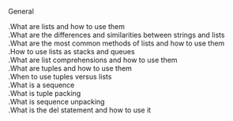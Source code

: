 General

.What are lists and how to use them\
.What are the differences and similarities between strings and lists\
.What are the most common methods of lists and how to use them\
.How to use lists as stacks and queues\
.What are list comprehensions and how to use them\
.What are tuples and how to use them\
.When to use tuples versus lists\
.What is a sequence\
.What is tuple packing\
.What is sequence unpacking\
.What is the del statement and how to use it
